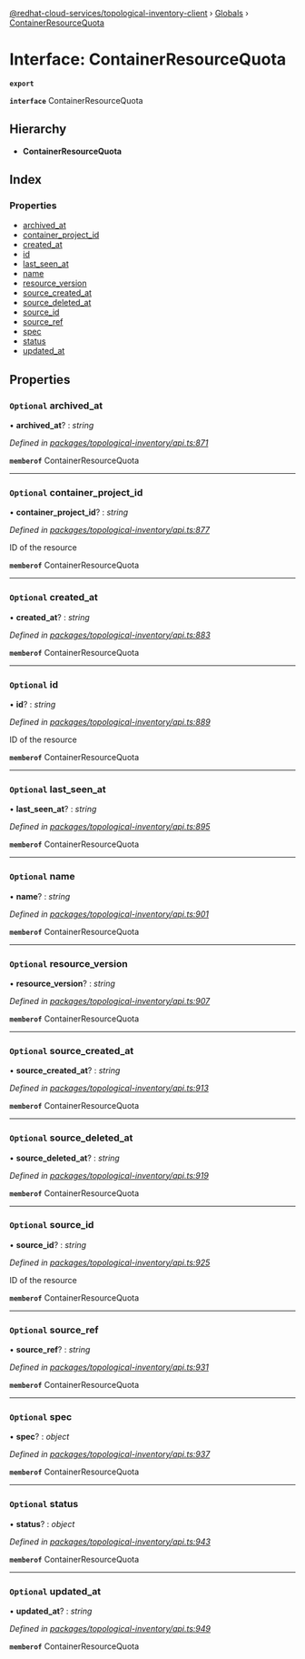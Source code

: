 [@redhat-cloud-services/topological-inventory-client](../README.md) › [Globals](../globals.md) › [ContainerResourceQuota](containerresourcequota.md)

# Interface: ContainerResourceQuota

**`export`** 

**`interface`** ContainerResourceQuota

## Hierarchy

* **ContainerResourceQuota**

## Index

### Properties

* [archived_at](containerresourcequota.md#optional-archived_at)
* [container_project_id](containerresourcequota.md#optional-container_project_id)
* [created_at](containerresourcequota.md#optional-created_at)
* [id](containerresourcequota.md#optional-id)
* [last_seen_at](containerresourcequota.md#optional-last_seen_at)
* [name](containerresourcequota.md#optional-name)
* [resource_version](containerresourcequota.md#optional-resource_version)
* [source_created_at](containerresourcequota.md#optional-source_created_at)
* [source_deleted_at](containerresourcequota.md#optional-source_deleted_at)
* [source_id](containerresourcequota.md#optional-source_id)
* [source_ref](containerresourcequota.md#optional-source_ref)
* [spec](containerresourcequota.md#optional-spec)
* [status](containerresourcequota.md#optional-status)
* [updated_at](containerresourcequota.md#optional-updated_at)

## Properties

### `Optional` archived_at

• **archived_at**? : *string*

*Defined in [packages/topological-inventory/api.ts:871](https://github.com/leSamo/javascript-clients/blob/master/packages/topological-inventory/api.ts#L871)*

**`memberof`** ContainerResourceQuota

___

### `Optional` container_project_id

• **container_project_id**? : *string*

*Defined in [packages/topological-inventory/api.ts:877](https://github.com/leSamo/javascript-clients/blob/master/packages/topological-inventory/api.ts#L877)*

ID of the resource

**`memberof`** ContainerResourceQuota

___

### `Optional` created_at

• **created_at**? : *string*

*Defined in [packages/topological-inventory/api.ts:883](https://github.com/leSamo/javascript-clients/blob/master/packages/topological-inventory/api.ts#L883)*

**`memberof`** ContainerResourceQuota

___

### `Optional` id

• **id**? : *string*

*Defined in [packages/topological-inventory/api.ts:889](https://github.com/leSamo/javascript-clients/blob/master/packages/topological-inventory/api.ts#L889)*

ID of the resource

**`memberof`** ContainerResourceQuota

___

### `Optional` last_seen_at

• **last_seen_at**? : *string*

*Defined in [packages/topological-inventory/api.ts:895](https://github.com/leSamo/javascript-clients/blob/master/packages/topological-inventory/api.ts#L895)*

**`memberof`** ContainerResourceQuota

___

### `Optional` name

• **name**? : *string*

*Defined in [packages/topological-inventory/api.ts:901](https://github.com/leSamo/javascript-clients/blob/master/packages/topological-inventory/api.ts#L901)*

**`memberof`** ContainerResourceQuota

___

### `Optional` resource_version

• **resource_version**? : *string*

*Defined in [packages/topological-inventory/api.ts:907](https://github.com/leSamo/javascript-clients/blob/master/packages/topological-inventory/api.ts#L907)*

**`memberof`** ContainerResourceQuota

___

### `Optional` source_created_at

• **source_created_at**? : *string*

*Defined in [packages/topological-inventory/api.ts:913](https://github.com/leSamo/javascript-clients/blob/master/packages/topological-inventory/api.ts#L913)*

**`memberof`** ContainerResourceQuota

___

### `Optional` source_deleted_at

• **source_deleted_at**? : *string*

*Defined in [packages/topological-inventory/api.ts:919](https://github.com/leSamo/javascript-clients/blob/master/packages/topological-inventory/api.ts#L919)*

**`memberof`** ContainerResourceQuota

___

### `Optional` source_id

• **source_id**? : *string*

*Defined in [packages/topological-inventory/api.ts:925](https://github.com/leSamo/javascript-clients/blob/master/packages/topological-inventory/api.ts#L925)*

ID of the resource

**`memberof`** ContainerResourceQuota

___

### `Optional` source_ref

• **source_ref**? : *string*

*Defined in [packages/topological-inventory/api.ts:931](https://github.com/leSamo/javascript-clients/blob/master/packages/topological-inventory/api.ts#L931)*

**`memberof`** ContainerResourceQuota

___

### `Optional` spec

• **spec**? : *object*

*Defined in [packages/topological-inventory/api.ts:937](https://github.com/leSamo/javascript-clients/blob/master/packages/topological-inventory/api.ts#L937)*

**`memberof`** ContainerResourceQuota

___

### `Optional` status

• **status**? : *object*

*Defined in [packages/topological-inventory/api.ts:943](https://github.com/leSamo/javascript-clients/blob/master/packages/topological-inventory/api.ts#L943)*

**`memberof`** ContainerResourceQuota

___

### `Optional` updated_at

• **updated_at**? : *string*

*Defined in [packages/topological-inventory/api.ts:949](https://github.com/leSamo/javascript-clients/blob/master/packages/topological-inventory/api.ts#L949)*

**`memberof`** ContainerResourceQuota
